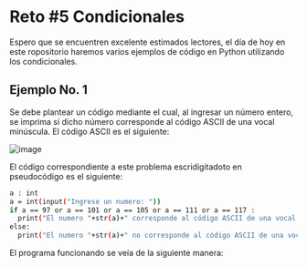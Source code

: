 # Reto #5 Condicionales

Espero que se encuentren excelente estimados lectores, el día de hoy en este ropositorio haremos varios ejemplos de código en Python utilizando los condicionales.



## Ejemplo No. 1

Se debe plantear un código mediante el cual, al ingresar un número entero, se imprima si dicho número corresponde al código ASCII de una vocal minúscula. El código ASCII es el siguiente:

![image](https://user-images.githubusercontent.com/124615034/224470569-1225364c-bed4-49e4-88b1-341ca33eb36b.png)

El código correspondiente a este problema escridigitadoto en pseudocódigo es el siguiente:

```sh
a : int
a = int(input("Ingrese un numero: ")) 
if a == 97 or a == 101 or a == 105 or a == 111 or a == 117 :
  print("El numero "+str(a)+" corresponde al código ASCII de una vocal minúscula")
else:
  print("El numero "+str(a)+" no corresponde al código ASCII de una vocal minúscula")
```
El programa funcionando se veía de la siguiente manera:
